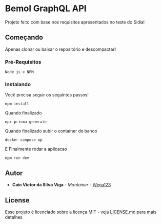 # Bemol GraphQL API

Projeto feito com base nos requisitos apresentados no teste do Sidia!

## Começando

Apenas clonar ou baixar o repositório e descompactar!

### Pré-Requisitos

```
Node js e NPM
```

### Instalando

Você precisa seguir os seguintes passos!

```
npm install
```

Quando finalizado

```
npx prisma generate
```

Quando finalizado subir o container do banco

```
docker compose up
```

E Finalmente rodar a aplicacao

```
npm run dev
```

## Autor

- **Caio Victor da Silva Viga** - _Mantainer_ - [iVega123](https://github.com/iVega123)

## License

Esse projeto é licenciado sobre a licença MIT - veja [LICENSE.md](LICENSE.md) para mais detalhes
